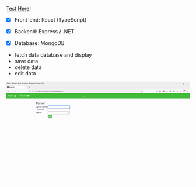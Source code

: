 [Test Here!](https://alsoderg90.github.io/example/#/)

- [x] Front-end: React (TypeScript)
- [x] Backend: Express / .NET
- [x] Database: MongoDB


- fetch data database and display
- save data 
- delete data 
- edit data


![Example](https://github.com/alsoderg90/CT70A9140/blob/main/coursework/demo.gif)